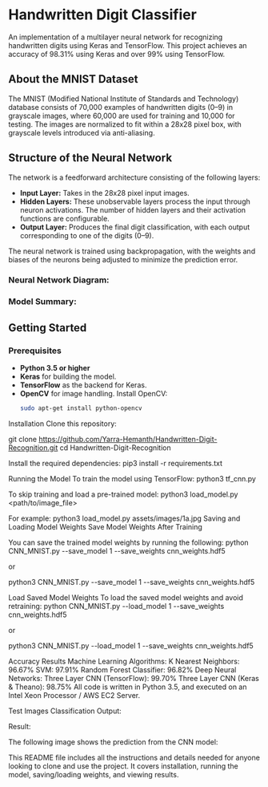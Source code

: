 # Handwritten Digit Classifier

An implementation of a multilayer neural network for recognizing handwritten digits using Keras and TensorFlow. This project achieves an accuracy of 98.31% using Keras and over 99% using TensorFlow.

## About the MNIST Dataset
The MNIST (Modified National Institute of Standards and Technology) database consists of 70,000 examples of handwritten digits (0–9) in grayscale images, where 60,000 are used for training and 10,000 for testing. The images are normalized to fit within a 28x28 pixel box, with grayscale levels introduced via anti-aliasing.

## Structure of the Neural Network
The network is a feedforward architecture consisting of the following layers:
- **Input Layer:** Takes in the 28x28 pixel input images.
- **Hidden Layers:** These unobservable layers process the input through neuron activations. The number of hidden layers and their activation functions are configurable.
- **Output Layer:** Produces the final digit classification, with each output corresponding to one of the digits (0–9).

The neural network is trained using backpropagation, with the weights and biases of the neurons being adjusted to minimize the prediction error.

### Neural Network Diagram:

### Model Summary:

## Getting Started

### Prerequisites
- **Python 3.5 or higher**
- **Keras** for building the model.
- **TensorFlow** as the backend for Keras.
- **OpenCV** for image handling.
  Install OpenCV:
  ```bash
  sudo apt-get install python-opencv
Installation
Clone this repository:

git clone https://github.com/Yarra-Hemanth/Handwritten-Digit-Recognition.git
cd Handwritten-Digit-Recognition

Install the required dependencies:
pip3 install -r requirements.txt

Running the Model
To train the model using TensorFlow:
python3 tf_cnn.py

To skip training and load a pre-trained model:
python3 load_model.py <path/to/image_file>

For example:
python3 load_model.py assets/images/1a.jpg
Saving and Loading Model Weights
Save Model Weights After Training

You can save the trained model weights by running the following:
python CNN_MNIST.py --save_model 1 --save_weights cnn_weights.hdf5

or

python3 CNN_MNIST.py --save_model 1 --save_weights cnn_weights.hdf5

Load Saved Model Weights
To load the saved model weights and avoid retraining:
python CNN_MNIST.py --load_model 1 --save_weights cnn_weights.hdf5

or

python3 CNN_MNIST.py --load_model 1 --save_weights cnn_weights.hdf5

Accuracy Results
Machine Learning Algorithms:
K Nearest Neighbors: 96.67%
SVM: 97.91%
Random Forest Classifier: 96.82%
Deep Neural Networks:
Three Layer CNN (TensorFlow): 99.70%
Three Layer CNN (Keras & Theano): 98.75%
All code is written in Python 3.5, and executed on an Intel Xeon Processor / AWS EC2 Server.

Test Images Classification Output:
  
Result:

The following image shows the prediction from the CNN model:


This README file includes all the instructions and details needed for anyone looking to clone and use the project. It covers installation, running the model, saving/loading weights, and viewing results.
